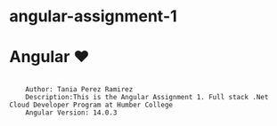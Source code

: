 # angular-assignment-1

<h1 class="nx-mt-2 nx-text-4xl nx-font-bold nx-tracking-tight">Angular ❤️</h1>
<div class="snippet-clipboard-content notranslate position-relative overflow-auto"><pre class="notranslate">
  <code>
    Author: Tania Perez Ramirez
    Description:This is the Angular Assignment 1. Full stack .Net Cloud Developer Program at Humber College
	Angular Version: 14.0.3
</code></pre></div>
